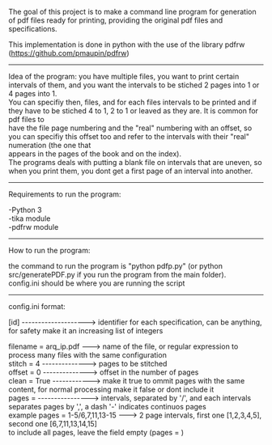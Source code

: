 The goal of this project is to make a command line program for generation of pdf files ready for printing, providing the original pdf files and specifications.  
  
This implementation is done in python with the use of the library pdfrw (https://github.com/pmaupin/pdfrw)  
  
  
********************  
  
Idea of the program: you have multiple files, you want to print certain intervals of them, and you want the intervals to be stiched 2 pages into 1 or 4 pages into 1.  
You can specifiy then, files, and for each files intervals to be printed and if they have to be stiched 4 to 1, 2 to 1 or leaved as they are. It is common for pdf files to  
have the file page numbering and the "real" numbering with an offset, so you can specifiy this offset too and refer to the intervals with their "real" numeration (the one that  
appears in the pages of the book and on the index).  
The programs deals with putting a blank file on intervals that are uneven, so when you print them, you dont get a first page of an interval into another.  
  
********************  
  
Requirements to run the program:  
  
-Python 3  
-tika module  
-pdfrw module  
  
********************  
  
How to run the program:  
  
the command to run the program is "python pdfp.py" (or python src/generatePDF.py if you run the program from the main folder).  
config.ini should be where you are running the script  
  
  
********************  
  
  
config.ini format:  
  
[id] --------------------> identifier for each specification, can be anything, for safety make it an increasing list of integers  
  
filename = arq_ip.pdf ---> name of the file, or regular expression to process many files with the same configuration  
stitch = 4 --------------> pages to be stitched  
offset = 0 --------------> offset in the number of pages  
clean = True ------------> make it true to ommit pages with the same content, for normal processing make it false or dont include it  
pages =  ----------------> intervals, separated by '/', and each intervals separates pages by ',', a dash '-' indicates continuos pages  
	example pages = 1-5/6,7,11,13-15 ---> 2 page intervals, first one [1,2,3,4,5], second one [6,7,11,13,14,15]  
	to include all pages, leave the field empty (pages = )  
